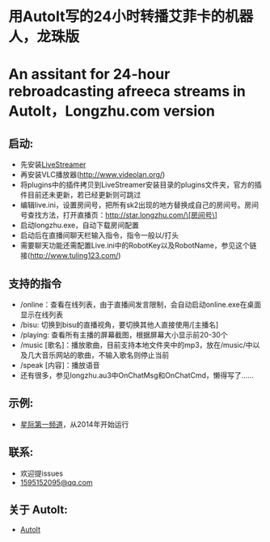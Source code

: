 # 用AutoIt写的24小时转播艾菲卡的机器人，龙珠版
# An assitant for 24-hour rebroadcasting afreeca streams in AutoIt，Longzhu.com version

## 启动: ##
+ 先安装[LiveStreamer](https://github.com/chrippa/livestreamer/releases)
+ 再安装VLC播放器(http://www.videolan.org/)
+ 将plugins中的插件拷贝到LiveStreamer安装目录的plugins文件夹，官方的插件目前还未更新，若已经更新则可跳过
+ 编辑live.ini，设置房间号，把所有sk2出现的地方替换成自己的房间号。房间号查找方法，打开直播页：http://star.longzhu.com/\[房间号\]
+ 启动longzhu.exe，自动下载房间配置
+ 启动后在直播间聊天栏输入指令，指令一般以/打头
+ 需要聊天功能还需配置Live.ini中的RobotKey以及RobotName，参见这个链接(http://www.tuling123.com/)

## 支持的指令 ##
+ /online：查看在线列表，由于直播间发言限制，会自动启动online.exe在桌面显示在线列表
+ /bisu: 切换到bisu的直播视角，要切换其他人直接使用/[主播名]
+ /playing: 查看所有主播的屏幕截图，根据屏幕大小显示前20-30个
+ /music \[歌名\]：播放歌曲，目前支持本地文件夹中的mp3，放在/music/中以及几大音乐网站的歌曲，不输入歌名则停止当前
+ /speak \[内容\]：播放语音
+ 还有很多，参见longzhu.au3中OnChatMsg和OnChatCmd，懒得写了......

## 示例: ##
+ [星际第一频道](http://star.longzhu.com/sk2)，从2014年开始运行

## 联系:  ##
+ 欢迎提issues
+ 1595152095@qq.com

## 关于 AutoIt: ##
+ [ AutoIt ](https://www.autoitscript.com/site/) 